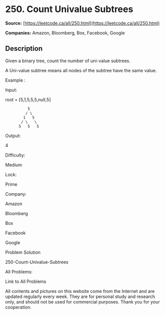 # 250. Count Univalue Subtrees

**Source:** [https://leetcode.ca/all/250.html](https://leetcode.ca/all/250.html)

**Companies:** Amazon, Bloomberg, Box, Facebook, Google

## Description

Given a binary tree, count the number of uni-value subtrees.

A Uni-value subtree means all nodes of the subtree have the same value.

Example :

Input:

root = [5,1,5,5,5,null,5]

              5
             / \
            1   5
           / \   \
          5   5   5

Output:

4

Difficulty:

Medium

Lock:

Prime

Company:

Amazon

Bloomberg

Box

Facebook

Google

Problem Solution

250-Count-Univalue-Subtrees

All Problems:

Link to All Problems

All contents and pictures on this website come from the Internet and are updated regularly every week. They are for personal study and research only, and should not be used for commercial purposes. Thank you for your cooperation.

